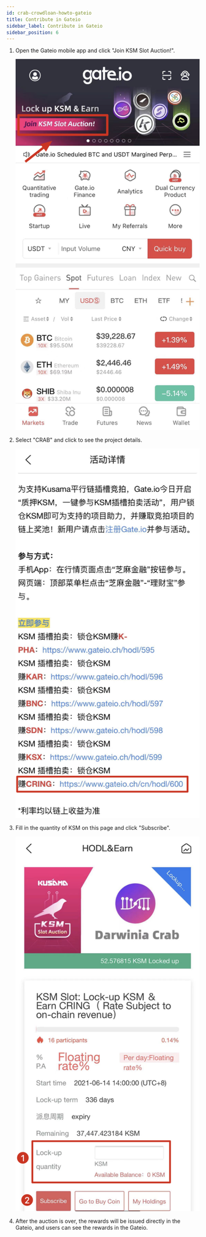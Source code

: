 ```yaml
---
id: crab-crowdloan-howto-gateio
title: Contribute in Gateio
sidebar_label: Contribute in Gateio
sidebar_position: 6
---
```


1. Open the Gateio mobile app and click "Join KSM Slot Auction!".

   ![gate1](../assets/crowdloan/gate1.png)

2. Select "CRAB" and click to see the project details.

   ![gate2](../assets/crowdloan/gate2.png)

3. Fill in the quantity of KSM on this page and click "Subscribe".

   ![gate3](../assets/crowdloan/gate3.png)

4. After the auction is over, the rewards will be issued directly in the Gateio, and users can see the rewards in the Gateio.
